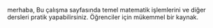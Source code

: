 merhaba, 
Bu çalışma sayfasında temel matematik  işlemlerini ve diğer dersleri pratik yapabilirsiniz.
Öğrenciler için mükemmel bir kaynak.
